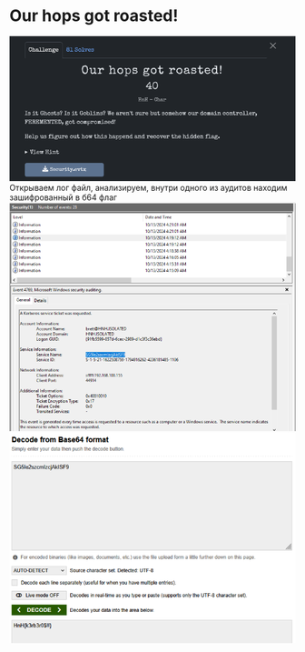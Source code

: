 # Our hops got roasted!

![img.png](task%2Fimg.png)\
Открываем лог файл, анализируем, внутри одного из аудитов находим зашифрованный в б64 флаг \
![img.png](img.png)\
![img_1.png](img_1.png)